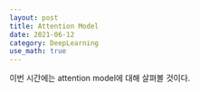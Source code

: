 ```yaml
---
layout: post
title: Attention Model
date: 2021-06-12
category: DeepLearning
use_math: true
---
```


이번 시간에는 attention model에 대해 살펴볼 것이다. 
